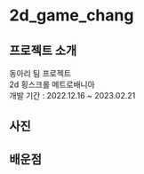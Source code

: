 # 2d_game_chang
## 프로젝트 소개
동아리 팀 프로젝트  
2d 횡스크롤 메트로배니아  
개발 기간 : 2022.12.16 ~ 2023.02.21  
## 사진
## 배운점
